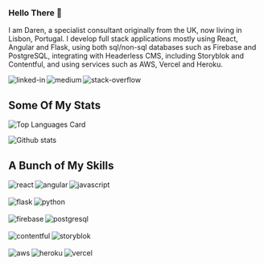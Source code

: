 ### Hello There 👋
I am Daren, a specialist consultant originally from the UK, now living in Lisbon, Portugal.  I develop full stack applications mostly using React, Angular and Flask, using both sql/non-sql databases such as Firebase and PostgreSQL, integrating with Headerless CMS, including Storyblok and Contentful, and using services such as AWS, Vercel and Heroku.

[<img align="left" alt="linked-in" src="https://img.shields.io/badge/linkedin-%230077B5.svg?&style=for-the-badge&logo=linkedin&logoColor=white" />](https://www.linkedin.com/in/darensdw)

[<img align="left" alt="medium" src="https://img.shields.io/badge/medium-%2312100E.svg?&style=for-the-badge&logo=medium&logoColor=white" />](https://medium.com/@darensdw)

[<img align="left" alt="stack-overflow" src="https://img.shields.io/badge/stack%20overflow-FE7A16?logo=stack-overflow&logoColor=white&style=for-the-badge" />](https://stackoverflow.com/users/400360/docgecko)
<br>

## Some Of My Stats
![Top Languages Card](https://github-readme-stats.vercel.app/api/top-langs/?username=docgecko&theme=highcontrast&hide=coffeescript,handlebars,xslt,php)

![Github stats](https://github-readme-stats.vercel.app/api?username=docgecko&theme=highcontrast&show_icons=true&count_private=true)



## A Bunch of My Skills
<img align="left" alt="react" src="https://img.shields.io/badge/-React-61DAFB?logo=react&logoColor=white&style=for-the-badge" />
<img align="left" alt="angular" src="https://img.shields.io/badge/-Angular-DD0031?logo=angular&logoColor=white&style=for-the-badge" />
<img align="left" alt="javascript" src="https://img.shields.io/badge/-Javascript-F7DF1E?logo=angular&logoColor=white&style=for-the-badge" />
<br><br>

<img align="left" alt="flask" src="https://img.shields.io/badge/-Flask-000000?logo=flask&logoColor=white&style=for-the-badge" />
<img align="left" alt="python" src="https://img.shields.io/badge/-Python-3776AB?logo=python&logoColor=white&style=for-the-badge" />
<br><br>

<img align="left" alt="firebase" src="https://img.shields.io/badge/-Firebase-FFCA28?logo=firebase&logoColor=white&style=for-the-badge" />
<img align="left" alt="postgresql" src="https://img.shields.io/badge/-PostgreSQL-4169E1?logo=postgresql&logoColor=white&style=for-the-badge" />
<br><br>

<img align="left" alt="contentful" src="https://img.shields.io/badge/-Contentful-2478CC?logo=contentful&logoColor=white&style=for-the-badge" />
<img align="left" alt="storyblok" src="https://img.shields.io/badge/-Storyblok-09B3AF?logo=storyblok&logoColor=white&style=for-the-badge" />
<br><br>

<img align="left" alt="aws" src="https://img.shields.io/badge/Amazon%20AWS-%23232F3E?logo=amazon-aws&logoColor=white&style=for-the-badge" />
<img align="left" alt="heroku" src="https://img.shields.io/badge/Heroku-430098?logo=heroku&logoColor=white&style=for-the-badge" />
<img align="left" alt="vercel" src="https://img.shields.io/badge/Vercel-000000?logo=vercel&logoColor=white&style=for-the-badge" />
<br>
